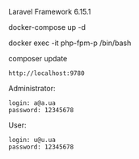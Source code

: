 Laravel Framework 6.15.1

docker-compose up -d

docker exec -it php-fpm-p /bin/bash

composer update

    http://localhost:9780

Administrator:

    login: a@a.ua
    password: 12345678

User:

    login: u@u.ua
    password: 12345678




